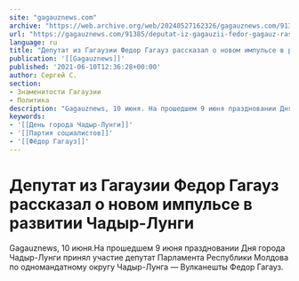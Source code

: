 ```yaml
---
site: "gagauznews.com"
archive: "https://web.archive.org/web/20240527162326/gagauznews.com/91385/deputat-iz-gagauzii-fedor-gagauz-rasskazal-o-novom-impulse-v-razvitii-chadyr-lungi.html"
url: "https://gagauznews.com/91385/deputat-iz-gagauzii-fedor-gagauz-rasskazal-o-novom-impulse-v-razvitii-chadyr-lungi.html"
language: ru
title: "Депутат из Гагаузии Федор Гагауз рассказал о новом импульсе в развитии Чадыр-Лунги"
publication: '[[Gagauznews]]'
published: '2021-06-10T12:36:28+00:00'
author: Сергей С.
section:
- Знаменитости Гагаузии
- Политика
description: "Gagauznews, 10 июня. На прошедшем 9 июня праздновании Дня города Чадыр-Лунги принял участие депутат Парламента Республики Молдова по одномандатному округу Чадыр-Лунга — Вулканешты Федор Гагауз."
keywords:
- '[[День города Чадыр-Лунги]]'
- '[[Партия социалистов]]'
- '[[Фёдор Гагауз]]'
---
```


# Депутат из Гагаузии Федор Гагауз рассказал о новом импульсе в развитии Чадыр-Лунги

Gagauznews, 10 июня.На прошедшем 9 июня праздновании Дня города Чадыр-Лунги принял участие депутат Парламента Республики Молдова по одномандатному округу Чадыр-Лунга — Вулканешты Федор Гагауз.
